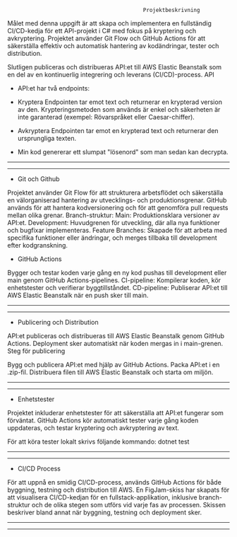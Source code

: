                                                Projektbeskrivning 

Målet med denna uppgift är att skapa och implementera en fullständig CI/CD-kedja för ett API-projekt i C# med fokus på kryptering och avkryptering. Projektet använder Git Flow och GitHub Actions för att säkerställa effektiv och automatisk hantering av kodändringar, tester och distribution.

Slutligen publiceras och distribueras API:et till AWS Elastic Beanstalk som en del av en kontinuerlig integrering och leverans (CI/CD)-process.
API

- API:et har två endpoints:

* Kryptera
Endpointen tar emot text och returnerar en krypterad version av den. Krypteringsmetoden som används är enkel och säkerheten är inte garanterad (exempel: Rövarspråket eller Caesar-chiffer).

* Avkryptera
Endpointen tar emot en krypterad text och returnerar den ursprungliga texten.

- Min kod genererar ett slumpat "lösenord" som man sedan kan decrypta. 

_______________________________________________________________________________
_______________________________________________________________________________

- Git och Github
  
Projektet använder Git Flow för att strukturera arbetsflödet och säkerställa en välorganiserad hantering av utvecklings- och produktionsgrenar. GitHub används för att hantera kodversionering och för att genomföra pull requests mellan olika grenar.
Branch-struktur:
Main: Produktionsklara versioner av API:et.
Development: Huvudgrenen för utveckling, där alla nya funktioner och bugfixar implementeras.
Feature Branches: Skapade för att arbeta med specifika funktioner eller ändringar, och merges tillbaka till development efter kodgranskning.

- GitHub Actions

Bygger och testar koden varje gång en ny kod pushas till development eller main genom GitHub Actions-pipelines.
CI-pipeline: Kompilerar koden, kör enhetstester och verifierar byggtillståndet.
CD-pipeline: Publiserar API:et till AWS Elastic Beanstalk när en push sker till main.

_______________________________________________________________________________
_______________________________________________________________________________

- Publicering och Distribution

API:et publiceras och distribueras till AWS Elastic Beanstalk genom GitHub Actions. Deployment sker automatiskt när koden mergas in i main-grenen.
Steg för publicering

Bygg och publicera API:et med hjälp av GitHub Actions.
Packa API:et i en .zip-fil.
Distribuera filen till AWS Elastic Beanstalk och starta om miljön.

_______________________________________________________________________________
_______________________________________________________________________________

- Enhetstester

Projektet inkluderar enhetstester för att säkerställa att API:et fungerar som förväntat. GitHub Actions kör automatiskt tester varje gång koden uppdateras, och testar kryptering och avkryptering av text.

För att köra tester lokalt skrivs följande kommando:
dotnet test

_______________________________________________________________________________
_______________________________________________________________________________


- CI/CD Process

För att uppnå en smidig CI/CD-process, används GitHub Actions för både byggning, testning och distribution till AWS. En FigJam-skiss har skapats för att visualisera CI/CD-kedjan för en fullstack-applikation, inklusive branch-struktur och de olika stegen
som utförs vid varje fas av processen.
Skissen beskriver bland annat när byggning, testning och deployment sker.


_______________________________________________________________________________
_______________________________________________________________________________



